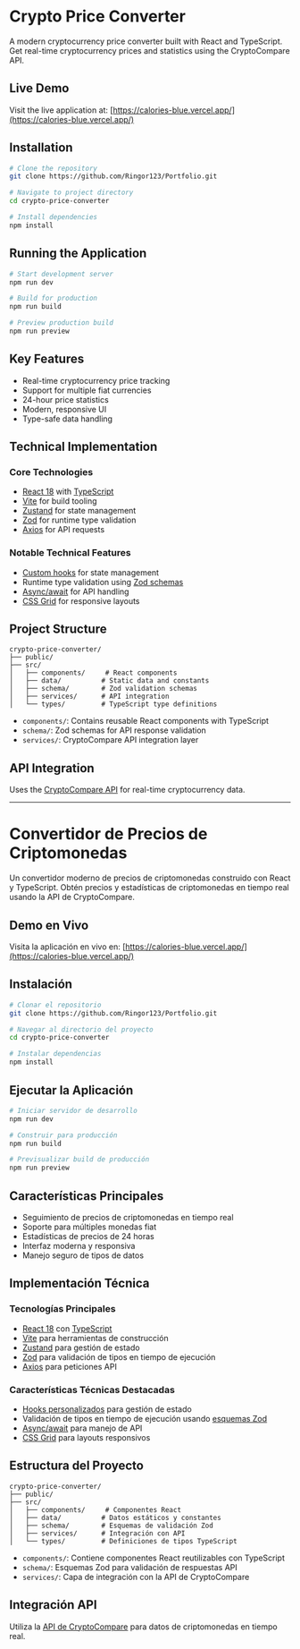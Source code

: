 # Crypto Price Converter

A modern cryptocurrency price converter built with React and TypeScript. Get real-time cryptocurrency prices and statistics using the CryptoCompare API.

## Live Demo

Visit the live application at: [https://calories-blue.vercel.app/](https://calories-blue.vercel.app/)

## Installation

```bash
# Clone the repository
git clone https://github.com/Ringor123/Portfolio.git

# Navigate to project directory
cd crypto-price-converter

# Install dependencies
npm install
```

## Running the Application

```bash
# Start development server
npm run dev

# Build for production
npm run build

# Preview production build
npm run preview
```

## Key Features

- Real-time cryptocurrency price tracking
- Support for multiple fiat currencies
- 24-hour price statistics
- Modern, responsive UI
- Type-safe data handling

## Technical Implementation

### Core Technologies

- [React 18](https://react.dev/) with [TypeScript](https://www.typescriptlang.org/)
- [Vite](https://vitejs.dev/) for build tooling
- [Zustand](https://zustand-demo.pmnd.rs/) for state management
- [Zod](https://zod.dev/) for runtime type validation
- [Axios](https://axios-http.com/) for API requests

### Notable Technical Features

- [Custom hooks](https://react.dev/reference/react) for state management
- Runtime type validation using [Zod schemas](https://zod.dev/)
- [Async/await](https://developer.mozilla.org/en-US/docs/Web/JavaScript/Reference/Statements/async_function) for API handling
- [CSS Grid](https://developer.mozilla.org/en-US/docs/Web/CSS/CSS_Grid_Layout) for responsive layouts

## Project Structure

```
crypto-price-converter/
├── public/
├── src/
│   ├── components/     # React components
│   ├── data/          # Static data and constants
│   ├── schema/        # Zod validation schemas
│   ├── services/      # API integration
│   └── types/         # TypeScript type definitions
```

- `components/`: Contains reusable React components with TypeScript
- `schema/`: Zod schemas for API response validation
- `services/`: CryptoCompare API integration layer

## API Integration

Uses the [CryptoCompare API](https://min-api.cryptocompare.com/) for real-time cryptocurrency data.

---

# Convertidor de Precios de Criptomonedas

Un convertidor moderno de precios de criptomonedas construido con React y TypeScript. Obtén precios y estadísticas de criptomonedas en tiempo real usando la API de CryptoCompare.

## Demo en Vivo

Visita la aplicación en vivo en: [https://calories-blue.vercel.app/](https://calories-blue.vercel.app/)

## Instalación

```bash
# Clonar el repositorio
git clone https://github.com/Ringor123/Portfolio.git

# Navegar al directorio del proyecto
cd crypto-price-converter

# Instalar dependencias
npm install
```

## Ejecutar la Aplicación

```bash
# Iniciar servidor de desarrollo
npm run dev

# Construir para producción
npm run build

# Previsualizar build de producción
npm run preview
```

## Características Principales

- Seguimiento de precios de criptomonedas en tiempo real
- Soporte para múltiples monedas fiat
- Estadísticas de precios de 24 horas
- Interfaz moderna y responsiva
- Manejo seguro de tipos de datos

## Implementación Técnica

### Tecnologías Principales

- [React 18](https://react.dev/) con [TypeScript](https://www.typescriptlang.org/)
- [Vite](https://vitejs.dev/) para herramientas de construcción
- [Zustand](https://zustand-demo.pmnd.rs/) para gestión de estado
- [Zod](https://zod.dev/) para validación de tipos en tiempo de ejecución
- [Axios](https://axios-http.com/) para peticiones API

### Características Técnicas Destacadas

- [Hooks personalizados](https://react.dev/reference/react) para gestión de estado
- Validación de tipos en tiempo de ejecución usando [esquemas Zod](https://zod.dev/)
- [Async/await](https://developer.mozilla.org/es/docs/Web/JavaScript/Reference/Statements/async_function) para manejo de API
- [CSS Grid](https://developer.mozilla.org/es/docs/Web/CSS/CSS_Grid_Layout) para layouts responsivos

## Estructura del Proyecto

```
crypto-price-converter/
├── public/
├── src/
│   ├── components/     # Componentes React
│   ├── data/          # Datos estáticos y constantes
│   ├── schema/        # Esquemas de validación Zod
│   ├── services/      # Integración con API
│   └── types/         # Definiciones de tipos TypeScript
```

- `components/`: Contiene componentes React reutilizables con TypeScript
- `schema/`: Esquemas Zod para validación de respuestas API
- `services/`: Capa de integración con la API de CryptoCompare

## Integración API

Utiliza la [API de CryptoCompare](https://min-api.cryptocompare.com/) para datos de criptomonedas en tiempo real.
